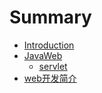 # Summary

* [Introduction](README.md)
* [JavaWeb](chapter1.md)
  * [servlet](chapter1/servlet.md)
* [web开发简介](chapter1/webkai-fa-jian-jie.md)

